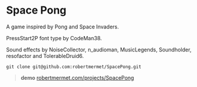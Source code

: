 # Space Pong

A game inspired by Pong and Space Invaders.

PressStart2P font type by CodeMan38.

Sound effects by NoiseCollector, n_audioman, MusicLegends, Soundholder, resofactor and TolerableDruid6.

    git clone git@github.com:robertmermet/SpacePong.git

>**demo** [robertmermet.com/projects/SpacePong](http://robertmermet.com/projects/SpacePong)
